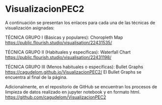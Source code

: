 # VisualizacionPEC2
A continuación se presentan los enlaces para cada una de las técnicas de visualización asignadas:

TÉCNICA GRUPO I (Básicas y populares): Choropleth Map
https://public.flourish.studio/visualisation/22431535/

TÉCNICA GRUPO II (Habituales y específicas): Waterfall Chart
https://public.flourish.studio/visualisation/22431198/

TÉCNICA GRUPO III (Menos habituales o específicas): Bullet Graphs
https://cagudelom.github.io/VisualizacionPEC2/
El Bullet Graphs se encuentra al final de la página.

Adicionalmente, en el repositorio de GitHub se encuentran los procesos de limpieza de datos realizado en jupyter notebook y en formato html.
https://github.com/cagudelom/VisualizacionPEC2
